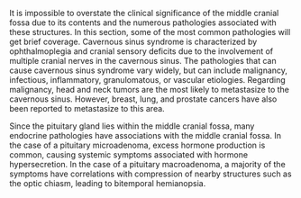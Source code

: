 It is impossible to overstate the clinical significance of the middle cranial fossa due to its contents and the numerous pathologies associated with these structures. In this section, some of the most common pathologies will get brief coverage. Cavernous sinus syndrome is characterized by ophthalmoplegia and cranial sensory deficits due to the involvement of multiple cranial nerves in the cavernous sinus. The pathologies that can cause cavernous sinus syndrome vary widely, but can include malignancy, infectious, inflammatory, granulomatous, or vascular etiologies. Regarding malignancy, head and neck tumors are the most likely to metastasize to the cavernous sinus. However, breast, lung, and prostate cancers have also been reported to metastasize to this area.

Since the pituitary gland lies within the middle cranial fossa, many endocrine pathologies have associations with the middle cranial fossa. In the case of a pituitary microadenoma, excess hormone production is common, causing systemic symptoms associated with hormone hypersecretion. In the case of a pituitary macroadenoma, a majority of the symptoms have correlations with compression of nearby structures such as the optic chiasm, leading to bitemporal hemianopsia.